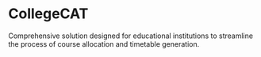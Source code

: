 # CollegeCAT
Comprehensive solution designed for educational institutions to streamline the process of course allocation and timetable generation.
